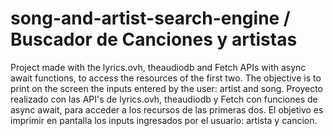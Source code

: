 # song-and-artist-search-engine / Buscador de Canciones y artistas
Project made with the lyrics.ovh, theaudiodb and Fetch APIs with async await functions, to access the resources of the first two. The objective is to print on the screen the inputs entered by the user: artist and song.
Proyecto realizado con las API's de lyrics.ovh,  theaudiodb y Fetch con  funciones de async await, para acceder a los recursos de las primeras dos. El objetivo es imprimir en pantalla los inputs ingresados por el usuario: artista y cancion.
